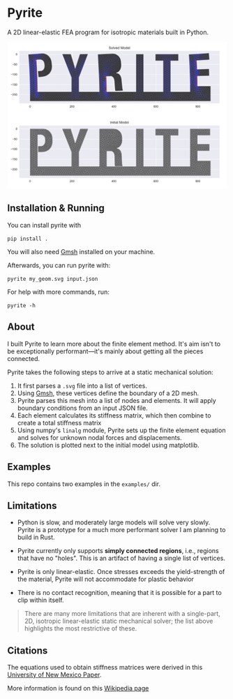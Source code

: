 # Pyrite

A 2D linear-elastic FEA program for isotropic materials built in Python.

![A screenshot of the Pyrite output](screenshot.png)

## Installation & Running

You can install pyrite with

```
pip install .
```

You will also need [Gmsh](https://gmsh.info/#Download) installed on your machine.

Afterwards, you can run pyrite with:

```
pyrite my_geom.svg input.json
```

For help with more commands, run:

```
pyrite -h
```

## About

I built Pyrite to learn more about the finite element method. It's aim isn't to be exceptionally performant—it's mainly about getting all the pieces connected.

Pyrite takes the following steps to arrive at a static mechanical solution:

1. It first parses a `.svg` file into a list of vertices.
2. Using [Gmsh](https://gmsh.info/), these vertices define the boundary of a 2D mesh.
3. Pyrite parses this mesh into a list of nodes and elements. It will apply boundary conditions from an input JSON file.
4. Each element calculates its stiffness matrix, which then combine to create a total stiffness matrix
5. Using numpy's `linalg` module, Pyrite sets up the finite element equation and solves for unknown nodal forces and displacements.
6. The solution is plotted next to the initial model using matplotlib.

## Examples

This repo contains two examples in the `examples/` dir. 

## Limitations

- Python is slow, and moderately large models will solve very slowly. Pyrite is a prototype for a much more performant solver I am planning to build in Rust.

- Pyrite currently only supports **simply connected regions**, i.e., regions that have no "holes". This is an artifact of having a single list of vertices.

- Pyrite is only linear-elastic. Once stresses exceeds the yield-strength of the material, Pyrite will not accommodate for plastic behavior

- There is no contact recognition, meaning that it is possible for a part to clip within itself.

> There are many more limitations that are inherent with a single-part, 2D, isotropic linear-elastic static mechanical solver; the list above highlights the most restrictive of these.

## Citations

The equations used to obtain stiffness matrices were derived in this [University of New Mexico Paper](https://www.unm.edu/~bgreen/ME360/2D%20Triangular%20Elements.pdf).

More information is found on this [Wikipedia page](https://en.wikipedia.org/wiki/Finite_element_method)